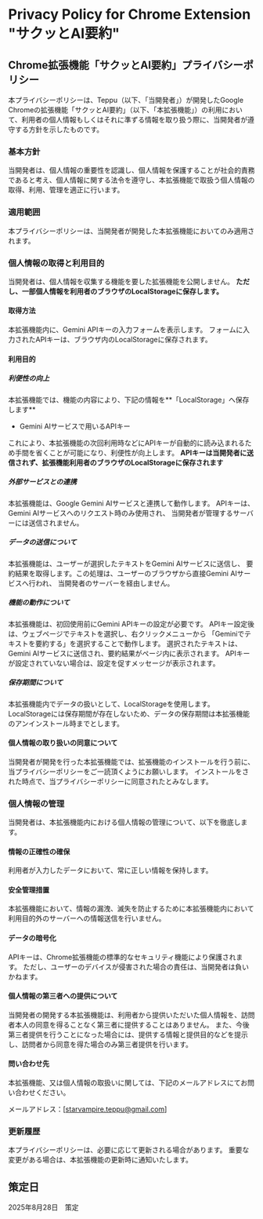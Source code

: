 # Privacy Policy for Chrome Extension "サクッとAI要約"

## Chrome拡張機能「サクッとAI要約」プライバシーポリシー

本プライバシーポリシーは、Teppu（以下、「当開発者」）が開発したGoogle Chromeの拡張機能「サクッとAI要約」（以下、「本拡張機能」）の利用において、利用者の個人情報もしくはそれに準ずる情報を取り扱う際に、当開発者が遵守する方針を示したものです。

### 基本方針
当開発者は、個人情報の重要性を認識し、個人情報を保護することが社会的責務であると考え、個人情報に関する法令を遵守し、本拡張機能で取扱う個人情報の取得、利用、管理を適正に行います。

### 適用範囲
本プライバシーポリシーは、当開発者が開発した本拡張機能においてのみ適用されます。

### 個人情報の取得と利用目的
当開発者は、個人情報を収集する機能を要した拡張機能を公開しません。
**ただし、一部個人情報を利用者のブラウザのLocalStorageに保存します。**

#### 取得方法
本拡張機能内に、Gemini APIキーの入力フォームを表示します。
フォームに入力されたAPIキーは、ブラウザ内のLocalStorageに保存されます。

#### 利用目的
##### 利便性の向上
本拡張機能では、機能の内容により、下記の情報を**「LocalStorage」へ保存します**
- Gemini AIサービスで用いるAPIキー

これにより、本拡張機能の次回利用時などにAPIキーが自動的に読み込まれるため手間を省くことが可能になり、利便性が向上します。
**APIキーは当開発者に送信されず、拡張機能利用者のブラウザのLocalStorageに保存されます**

##### 外部サービスとの連携
本拡張機能は、Google Gemini AIサービスと連携して動作します。
APIキーは、Gemini AIサービスへのリクエスト時のみ使用され、
当開発者が管理するサーバーには送信されません。

##### データの送信について
本拡張機能は、ユーザーが選択したテキストをGemini AIサービスに送信し、
要約結果を取得します。この処理は、ユーザーのブラウザから直接Gemini AIサービスへ行われ、
当開発者のサーバーを経由しません。

##### 機能の動作について
本拡張機能は、初回使用前にGemini APIキーの設定が必要です。
APIキー設定後は、ウェブページでテキストを選択し、右クリックメニューから
「Geminiでテキストを要約する」を選択することで動作します。
選択されたテキストは、Gemini AIサービスに送信され、要約結果がページ内に表示されます。
APIキーが設定されていない場合は、設定を促すメッセージが表示されます。

##### 保存期間について
本拡張機能内でデータの扱いとして、LocalStorageを使用します。
LocalStorageには保存期間が存在しないため、データの保存期間は本拡張機能のアンインストール時までとします。

#### 個人情報の取り扱いの同意について
当開発者が開発を行った本拡張機能では、拡張機能のインストールを行う前に、当プライバシーポリシーをご一読頂くようにお願いします。
インストールをされた時点で、当プライバシーポリシーに同意されたとみなします。


### 個人情報の管理
当開発者は、本拡張機能内における個人情報の管理について、以下を徹底します。

#### 情報の正確性の確保
利用者が入力したデータにおいて、常に正しい情報を保持します。

#### 安全管理措置
本拡張機能において、情報の漏洩、滅失を防止するために本拡張機能内において利用目的外のサーバーへの情報送信を行いません。

#### データの暗号化
APIキーは、Chrome拡張機能の標準的なセキュリティ機能により保護されます。
ただし、ユーザーのデバイスが侵害された場合の責任は、当開発者は負いかねます。

#### 個人情報の第三者への提供について
当開発者の開発する本拡張機能は、利用者から提供いただいた個人情報を、訪問者本人の同意を得ることなく第三者に提供することはありません。
また、今後第三者提供を行うことになった場合には、提供する情報と提供目的などを提示し、訪問者から同意を得た場合のみ第三者提供を行います。

#### 問い合わせ先
本拡張機能、又は個人情報の取扱いに関しては、下記のメールアドレスにてお問い合わせください。

メールアドレス：[starvampire.teppu@gmail.com]

### 更新履歴
本プライバシーポリシーは、必要に応じて更新される場合があります。
重要な変更がある場合は、本拡張機能の更新時に通知いたします。

## 策定日
2025年8月28日　策定
